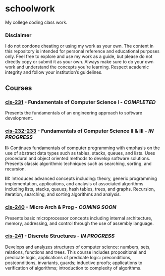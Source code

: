 # schoolwork

My college coding class work.

### Disclaimer
I do not condone cheating or using my work as your own.
The content in this repository is intended for personal
reference and educational purposes only. Feel free to
explore and use my work as a guide, but please do not
directly copy or submit it as your own. Always make sure
to do your own work and understand the concepts you're
learning. Respect academic integrity and follow your
institution’s guidelines.

## Courses

### [cis-231](/cis-231) - Fundamentals of Computer Science I - *COMPLETED*
Presents the fundamentals of an engineering approach to software development.

### [cis-232-233](/cis-232-233) - Fundamentals of Computer Science II & III - *IN PROGRESS*
**II:** Continues fundamentals of computer programming with emphasis on the use of
abstract data types such as tables, stacks, queues, and lists. Uses procedural and
object oriented methods to develop software solutions. Presents classic algorithmic
techniques such as searching, sorting, and recursion.

**III:** Introduces advanced concepts including: theory, generic programming implementation,
applications, and analysis of associated algorithms including lists, stacks, queues, hash
tables, trees, and graphs. Recursion, iteration, searching, and sorting algorithms and analysis.

### [cis-240](/cis-240) - Micro Arch & Prog - *COMING SOON*
Presents basic microprocessor concepts including internal architecture, memory, addressing,
and control through the use of assembly language.

### [cis-241](/cis-241) - Discrete Structures - *IN PROGRESS*
Develops and analyzes structures of computer science: numbers, sets, relations, functions and trees. This course includes propositional and predicate logic, applications of predicate logic: preconditions, postconditions, invariants, guards; inductive proofs; applications to verification of algorithms; introduction to complexity of algorithms.
